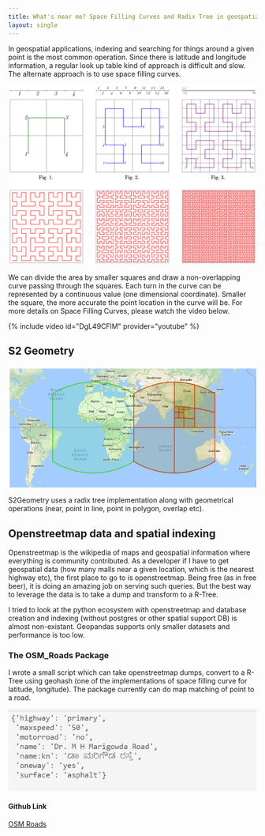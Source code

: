 ```yaml
---
title: What's near me? Space Filling Curves and Radix Tree in geospatial applications
layout: single
---
```


In geospatial applications, indexing and searching for things around a given point is the most common operation. Since there is latitude and longitude information, a regular look up table kind of approach is difficult and slow. The alternate approach is to use space filling curves. 

![Space Filling Curve (Source: Wikipedia)](/assets/images/space_filling_curve.png)

We can divide the area by smaller squares and draw a non-overlapping curve passing through the squares. Each turn in the curve can be represented by a continuous value (one dimensional coordinate).  Smaller the square, the more accurate the point location in the curve will be.  For more details on Space Filling Curves, please watch the video below. 

{% include video id="DgL49CFlM" provider="youtube" %}

## S2 Geometry
![S2Geometry (Source: s2geometry)](/assets/images/s2geometry.png)

S2Geometry uses a radix tree implementation along with geometrical operations (near, point in line, point in polygon, overlap etc).  
##  Openstreetmap data and spatial indexing
Openstreetmap is the wikipedia of maps and geospatial information where everything is community contributed. As a developer if I have to get geospatial data (how many malls near a given location, which is the nearest highway etc), the first place to go to is openstreetmap. Being free (as in free beer), it is doing an amazing job on serving such queries.  But the best way to leverage the data is to take a dump and transform to a R-Tree. 

I tried to look at the python ecosystem with openstreetmap and database creation and indexing (without postgres or other spatial support DB) is almost non-existant. Geopandas supports only smaller datasets and performance is too low. 

### The OSM_Roads Package
I wrote a small script which can take openstreetmap dumps, convert to a R-Tree using geohash (one of the implementations of space filling curve for latitude, longitude). The package currently can do map matching of point to a road. 

![S2Geometry (Source: s2geometry)](/assets/images/sample_output_osm_roads.png)

#### Github Link 
[OSM Roads](https://github.com/sahyagiri/osm_roads)

